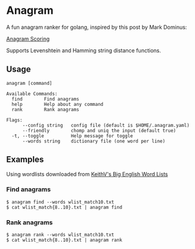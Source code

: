 # Anagram

A fun anagram ranker for golang, inspired by this post by Mark Dominus:

[Anagram Scoring](http://blog.plover.com/2017/02/21/#anagram-scoring)

Supports Levenshtein and Hamming string distance functions.

## Usage

```
anagram [command]

Available Commands:
  find        Find anagrams
  help        Help about any command
  rank        Rank anagrams

Flags:
      --config string   config file (default is $HOME/.anagram.yaml)
      --friendly        chomp and uniq the input (default true)
  -t, --toggle          Help message for toggle
      --words string    dictionary file (one word per line)
```

## Examples

Using wordlists downloaded from [KeithV's Big English Word Lists](http://www.keithv.com/software/wlist/)

### Find anagrams

```
$ anagram find --words wlist_match10.txt
$ cat wlist_match{8..10}.txt | anagram find
```

### Rank anagrams

```
$ anagram rank --words wlist_match10.txt
$ cat wlist_match{8..10}.txt | anagram rank
```
